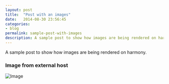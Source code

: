 ```yaml
---
layout: post
title:  "Post with an images"
date:   2014-08-30 23:56:45
categories:
- blog
permalink: sample-post-with-images
description: A sample post to show how images are being rendered on harmony.
---
```


A sample post to show how images are being rendered on harmony.

### Image from external host

![Image](http://placekitten.com/g/900/300)
